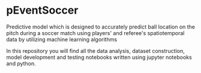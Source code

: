 # pEventSoccer

Predictive model which is designed to accurately predict ball location on the pitch during a soccer match using players' and referee's spatiotemporal data by utilizing machine learning algorithms

In this repository you will find all the data analysis, dataset construction, model development and testing notebooks written using jupyter notebooks and python.
